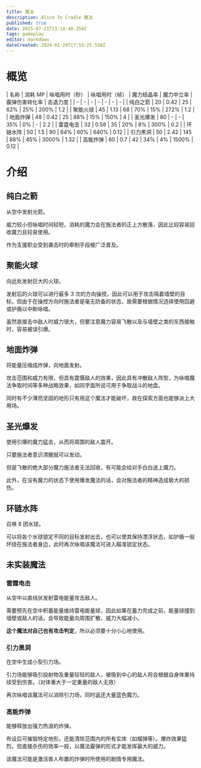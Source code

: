```yaml
---
title: 魔法
description: Alice In Cradle 魔法
published: true
date: 2025-07-21T13:14:48.259Z
tags: gameplay
editor: markdown
dateCreated: 2024-01-29T17:59:25.550Z
---
```


# 概览

| 名称 | 消耗 MP | 咏唱用时（秒） | 咏唱用时（帧） | 魔力结晶率 | 魔力中立率 | 霰弹伤害转化率 | 击退力度 |
| - | - | - | - | - | - | - |
| 纯白之箭 | 20 | 0.42 | 25 | 62% | 25% | 200% | 1.2 |
| 聚能火球 | 45 | 1.13 | 68 | 70% | 15% | 272% | 1.2 |
| 地面炸弹 | 48 | 0.42 | 25 | 88% | 15% | 150% | 4 |
| 圣光爆发 | 80 | - | - | 35% | 0% | - | 2.2 |
| 雷霆电击 | 32 | 0.58 | 35 | 20% | 8% | 300% | 0.2 |
| 环链水阵 | 50 | 1.5 | 90 | 64% | 60% | 640% | 0.12 |
| 引力黑洞 | 50 | 2.42 | 145 | 88% | 45% | 3000% | 1.32 |
| 高能炸弹 | 60 | 0.7 | 42 | 34% | 4% | 1500% | 0.12 |

# 介绍
## 纯白之箭

从空中发射光箭。

威力较小但咏唱时间较短，消耗的魔力会在施法者的正上方散落，因此比较容易回收魔力且较易使用。

作为支援职业受到袭击时的牵制手段被广泛普及。

## 聚能火球

向远处发射巨大的火球。

发射后的火球可以进行最多 3 次的方向操控，因此可以用于攻击隔着墙壁的目标，但由于在操控方向时施法者是毫无防备的状态，故需要根据情况选择使用回避或护盾以中断咏唱。

虽然直接击中敌人时威力很大，但要注意魔力容易飞散以及与墙壁之类的东西接触时，容易被误引爆。

## 地面炸弹

将能量压缩成炸弹，向地面发射。

攻击范围和威力有限，但具有震慑敌人的效果，因此具有冲散敌人阵型，为咏唱魔法争取时间等多种战略效果，如同字面所说可用于争取战斗的地盘。

同时有不少薄而坚固的地形只有用这个魔法才能破坏，故在探索方面也能够派上大用场。

## 圣光爆发

使用引爆的魔力猛击，从而将周围的敌人震开。

只要施法者意识清醒就可以发动。

但是飞散的绝大部分魔力施法者无法回收，有可能会给对手白白送上魔力。

此外，在没有魔力的状态下使用爆发魔法的话，会对施法者的精神造成极大的损伤。

## 环链水阵

召唤 8 团水球。

可以将各个水球锁定不同的目标发射出去，也可以使其保持漂浮状态，如护盾一般环绕在施法者身边，此时再次咏唱该魔法可进入瞄准锁定状态。

## 未实装魔法

### 雷霆电击

从空中以直线状发射雷电能量攻击敌人。

需要预先在空中积蓄能量维持雷电能量球，因此如果在蓄力完成之前，能量球撞到墙壁或敌人的话，会导致能量向周围扩散、威力大幅减小。

**这个魔法对自己也有攻击判定**，所以必须要十分小心地使用。

### 引力黑洞

在空中生成小型引力场。

引力场能够吸引投射物及重量较轻的敌人，被吸到中心的敌人将会根据自身体重持续受到伤害。（对体重大于一定重量的敌人无效）

再次咏唱该魔法可以消除引力场，同时返还大量蓝色魔力。

### 高能炸弹

能够释放出强力热浪的炸弹。

布设后可摧毁特定地形，还能清除范围内的所有实体（如榴弹等）。爆炸效果猛烈，但直接杀伤的效率一般，以魔法霰弹的形式才能发挥最大的威力。

该魔法可能是激活兽人布置的炸弹时所使用的剧情专用魔法。